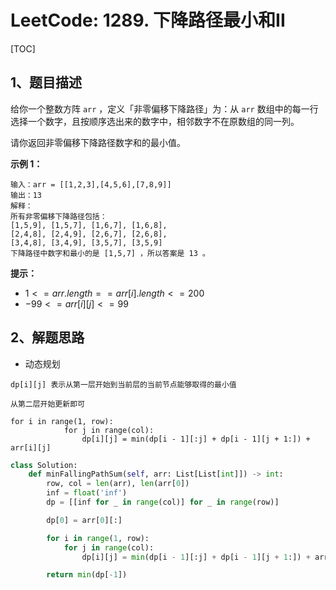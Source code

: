 # LeetCode: 1289. 下降路径最小和II

[TOC]

## 1、题目描述

给你一个整数方阵 `arr` ，定义「非零偏移下降路径」为：从 `arr` 数组中的每一行选择一个数字，且按顺序选出来的数字中，相邻数字不在原数组的同一列。

请你返回非零偏移下降路径数字和的最小值。

 

**示例 1：**

```
输入：arr = [[1,2,3],[4,5,6],[7,8,9]]
输出：13
解释：
所有非零偏移下降路径包括：
[1,5,9], [1,5,7], [1,6,7], [1,6,8],
[2,4,8], [2,4,9], [2,6,7], [2,6,8],
[3,4,8], [3,4,9], [3,5,7], [3,5,9]
下降路径中数字和最小的是 [1,5,7] ，所以答案是 13 。
```

**提示：**

-   $1 <= arr.length == arr[i].length <= 200$
-   $-99 <= arr[i][j] <= 99$



## 2、解题思路

-   动态规划

```
dp[i][j] 表示从第一层开始到当前层的当前节点能够取得的最小值

从第二层开始更新即可

for i in range(1, row):
            for j in range(col):
                dp[i][j] = min(dp[i - 1][:j] + dp[i - 1][j + 1:]) + arr[i][j]
```



```python
class Solution:
    def minFallingPathSum(self, arr: List[List[int]]) -> int:
        row, col = len(arr), len(arr[0])
        inf = float('inf')
        dp = [[inf for _ in range(col)] for _ in range(row)]

        dp[0] = arr[0][:]

        for i in range(1, row):
            for j in range(col):
                dp[i][j] = min(dp[i - 1][:j] + dp[i - 1][j + 1:]) + arr[i][j]

        return min(dp[-1])
```

